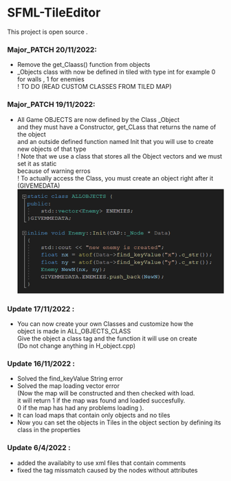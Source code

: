 # SFML-TileEditor

This project is open source .

### Major_PATCH 20/11/2022:
  + Remove the get_Claass() function from objects
  + _Objects class with now be defined in tiled with type int for example 0 for walls , 1 for enemies   
  ! TO DO (READ CUSTOM CLASSES FROM TILED MAP)
  


### Major_PATCH 19/11/2022:
  + All Game OBJECTS are now defined by the Class _Object   
  and they must have a Constructor, get_CLass that returns the name of the object   
  and an outside defined function named Init that you will use to create new objects of that type   
  ! Note that we use a class that stores all the Object vectors and we must set it as static    
  because of warning erros   
  ! To actually access the Class, you must create an object right after it (GIVEMEDATA)   
  ![Example](HowToCreateNewObject.png) 


### Update 17/11/2022 :
  + You can now create your own Classes and customize how the    
    object is made in ALL_OBJECTS_CLASS    
    Give the object a class tag and the function it will use on create   
    (Do not change anything in H_object.cpp)
    

### Update 16/11/2022 :
  + Solved the find_keyValue String error
  + Solved the map loading vector error    
      (Now the map will be constructed and then checked with load.   
      it will return 1 if the map was found and loaded succesfully.   
      0 if the map has had any problems loading  ).
  + It can load maps that contain only objects and no tiles
  + Now you can set the objects in Tiles in the object section
    by defining its class in the properties

### Update 6/4/2022 : 
  + added the availabity to use xml files that contain comments
  + fixed the tag missmatch caused by the nodes without attributes 
